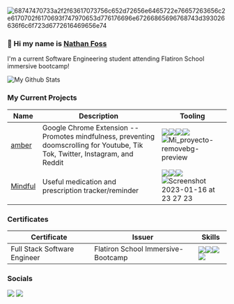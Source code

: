 ![68747470733a2f2f63617073756c652d72656e6465722e76657263656c2e6170702f6170693f747970653d776176696e67266865696768743d393026636f6c6f723d6772616469656e74](https://user-images.githubusercontent.com/111101890/210936569-6ee1b947-a39b-46ac-a3cd-15aec071d8e8.svg)

### 👋 Hi my name is [Nathan Foss](https://www.linkedin.com/in/nathan-foss/)
I'm a current Software Engineering student attending Flatiron School immersive bootcamp!

![My Github Stats](https://github-readme-stats.vercel.app/api?username=DosLlamas&theme=radical)
<!-- <div>
  <a href="https://www.youtube.com/watch?v=dQw4w9WgXcQ">
  <img height= "170em" src="https://github-readme-stats.vercel.app/api?username=DosLlamas" />
  <img height= "170em" src="https://github-readme-stats.vercel.app/api/top-langs/?username=DosLlamas&layout-compact&langs_count-16&theme=radical" />
</div> -->


### My Current Projects
|Name|Description|Tooling|
|-|-|-|
|[amber](https://chrome.google.com/webstore/detail/amber-mindfulness/hdfdgocligofefcgklikgpjadbphlipm)|Google Chrome Extension -- Promotes mindfulness, preventing doomscrolling for Youtube, Tik Tok, Twitter, Instagram, and Reddit|<img src="https://img.shields.io/badge/React-20232A?style=for-the-badge&logo=react&logoColor=61DAFB"/><img src="https://img.shields.io/badge/mac%20os-000000?style=for-the-badge&logo=apple&logoColor=white"/><img src="https://img.shields.io/badge/Windows-0078D6?style=for-the-badge&logo=windows&logoColor=white"/><img src="https://img.shields.io/badge/Google_chrome-4285F4?style=for-the-badge&logo=Google-chrome&logoColor=white"/>![Mi_proyecto-removebg-preview](https://user-images.githubusercontent.com/111101890/209997181-cf1546bf-a410-486d-b397-516de3fdee37.png)
|[Mindful](https://phase-5-project-nlm1.onrender.com)|Useful medication and prescription tracker/reminder|<img src="https://img.shields.io/badge/React-20232A?style=for-the-badge&logo=react&logoColor=61DAFB"/><img src="https://img.shields.io/badge/Ruby-CC342D?style=for-the-badge&logo=ruby&logoColor=white"/><img src="https://img.shields.io/badge/PostgreSQL-316192?style=for-the-badge&logo=postgresql&logoColor=white"/>![Screenshot 2023-01-16 at 23 27 23](https://user-images.githubusercontent.com/111101890/212818129-689dee01-dad5-4eb8-9473-782b6be5d633.png)


### Certificates
|Certificate|Issuer|Skills
|-|-|-|
|Full Stack Software Engineer|Flatiron School Immersive-Bootcamp|<img src="https://img.shields.io/badge/Ruby-CC342D?style=for-the-badge&logo=ruby&logoColor=white"/><img src="https://img.shields.io/badge/React-20232A?style=for-the-badge&logo=react&logoColor=61DAFB"/><img src="https://img.shields.io/badge/SQLite-07405E?style=for-the-badge&logo=sqlite&logoColor=white"/><img src="https://img.shields.io/badge/Redux-593D88?style=for-the-badge&logo=redux&logoColor=white"/>


### Socials
[<img src="https://img.shields.io/badge/linkedin%20-%230077B5.svg?&style=for-the-badge&logo=linkedin&logoColor=white"/>](https://www.linkedin.com/in/nathan-foss/)
[<img src="https://img.shields.io/badge/Medium-12100E?style=for-the-badge&logo=medium&logoColor=white"/>](https://medium.com/@nathanfoss.dev) 

